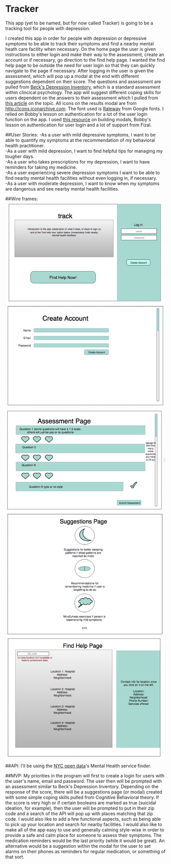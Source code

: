 # Tracker
This app (yet to be named, but for now called Tracker) is going to be a tracking tool for people with depression. 

I created this app in order for people with depression or depressive symptoms to be able to track their symptoms and find a nearby mental heath care facility when necessary. On the home page the user is given instructions to either login and make their way to the assessment, create an account or if necessary, go direction to the find help page. I wanted the find help page to be outside the need for user login so that they can quickly navigate to the page if necessary. After logging in the user is given the assessment, which will pop up a modal at the end with different suggestions dependent on their score. The questions and assessment are pulled from <a href="http://www.apa.org/pi/about/publications/caregivers/practice-settings/assessment/tools/beck-depression.aspx">Beck's Depression Inventory</a>, which is a standard assessment within clincical psychology. The app will suggest different coping skills for users dependent on the answers to their assessment which I pulled from <a href="http://www.everydayhealth.com/hs/major-depression-living-well/cognitive-behavioral-therapy-techniques/">this article</a> on the topic. All icons on the results modal are from http://icons.iconarchive.com. The font used is <a href="https://fonts.google.com/specimen/Raleway?query=raleway">Raleway</a> from Google fonts. I relied on Bobby's lesson on authentication for a lot of the user login function on the app. I used <a href="http://www.w3schools.com/howto/howto_css_modals.asp">this resource</a> on building modals, Bobby's lesson on authentication for user login and a lot of support from Fizal.



##User Stories:
-As a user with mild depressive symptoms, I want to be able to quantify my symptoms at the recommendation of my behavioral health practitioner.</br>
-As a user with mild depression, I want to find helpful tips for managing my tougher days.</br>
-As a user who takes prescriptions for my depression, I want to have reminders for taking my medicine.</br>
-As a user experiencing severe depression symptoms I want to be able to find nearby mental health facilities without even logging in, if necessary.</br>
-As a user with moderate depression, I want to know when my symptoms are dangerous and see nearby mental health facilities.</br>


##Wire frames:
<img src="https://github.com/echerney/track/blob/master/Screen%20Shot%202016-06-28%20at%2010.35.44%20PM.png?raw=true">
<img src="https://github.com/echerney/track/blob/master/Screen%20Shot%202016-06-28%20at%2010.44.15%20PM.png?raw=true">
<img src="https://github.com/echerney/track/blob/master/Screen%20Shot%202016-06-28%20at%2010.52.05%20PM.png?raw=true">
<img src="https://github.com/echerney/track/blob/master/Screen%20Shot%202016-06-28%20at%2011.06.02%20PM.png?raw=true">
<img src="https://github.com/echerney/track/blob/master/Screen%20Shot%202016-06-28%20at%2011.13.25%20PM.png?raw=true">

##API:
I'll be using the <a href="https://data.cityofnewyork.us/Health/Mental-Health-Service-Finder-Data/8nqg-ia7v">NYC open data</a>'s Mental Health service finder.

##MVP:
My priorities in the program will first to create a login for users with the user's name, email and password. The user then will be prompted with an assessment similar to Beck's Depression Inventory. Depending on the response of the score, there will be a suggestions page (or modal) created with some simple coping skills pulled from Cognitive Behavioral theory. If the score is very high or if certain booleans are marked as true (suicidal ideation, for example), then the user will be prompted to put in their zip code and a search of the API will pop up with places matching that zip code.
I would also like to add a few functional aspects, such as being able to pick up your location and search for nearby facilities. I would also like to make all of the app easy to use and generally calming style-wise in order to provide a safe and calm place for someone to assess their symptoms. The medication reminders would be the last priority (while it would be great). An alternative would be a suggestion within the modal for the user to set alarms on their phones as reminders for regular medication, or something of that sort.

